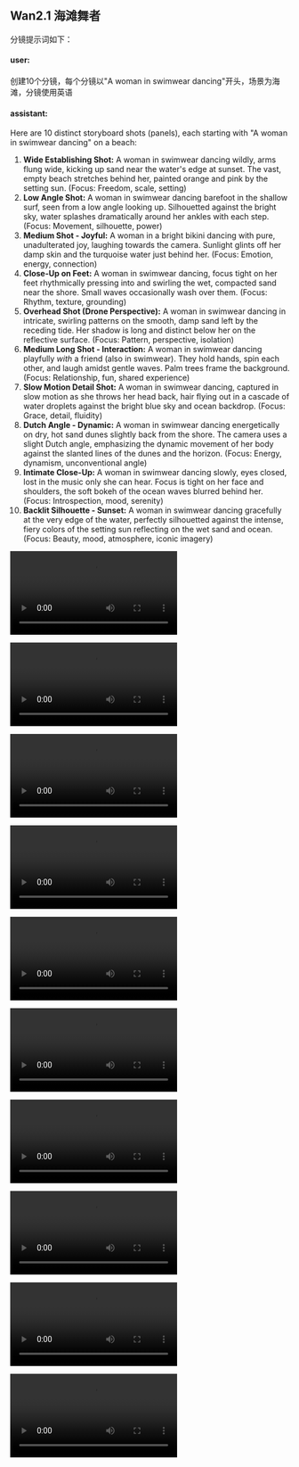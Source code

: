 ## Wan2.1 海滩舞者

分镜提示词如下：

#### user:

创建10个分镜，每个分镜以"A woman in swimwear dancing"开头，场景为海滩，分镜使用英语

#### assistant:

Here are 10 distinct storyboard shots (panels), each starting with "A woman in swimwear dancing" on a beach:

1.  **Wide Establishing Shot:** A woman in swimwear dancing wildly, arms flung wide, kicking up sand near the water's edge at sunset. The vast, empty beach stretches behind her, painted orange and pink by the setting sun. (Focus: Freedom, scale, setting)
2.  **Low Angle Shot:** A woman in swimwear dancing barefoot in the shallow surf, seen from a low angle looking up. Silhouetted against the bright sky, water splashes dramatically around her ankles with each step. (Focus: Movement, silhouette, power)
3.  **Medium Shot - Joyful:** A woman in a bright bikini dancing with pure, unadulterated joy, laughing towards the camera. Sunlight glints off her damp skin and the turquoise water just behind her. (Focus: Emotion, energy, connection)
4.  **Close-Up on Feet:** A woman in swimwear dancing, focus tight on her feet rhythmically pressing into and swirling the wet, compacted sand near the shore. Small waves occasionally wash over them. (Focus: Rhythm, texture, grounding)
5.  **Overhead Shot (Drone Perspective):** A woman in swimwear dancing in intricate, swirling patterns on the smooth, damp sand left by the receding tide. Her shadow is long and distinct below her on the reflective surface. (Focus: Pattern, perspective, isolation)
6.  **Medium Long Shot - Interaction:** A woman in swimwear dancing playfully *with* a friend (also in swimwear). They hold hands, spin each other, and laugh amidst gentle waves. Palm trees frame the background. (Focus: Relationship, fun, shared experience)
7.  **Slow Motion Detail Shot:** A woman in swimwear dancing, captured in slow motion as she throws her head back, hair flying out in a cascade of water droplets against the bright blue sky and ocean backdrop. (Focus: Grace, detail, fluidity)
8.  **Dutch Angle - Dynamic:** A woman in swimwear dancing energetically on dry, hot sand dunes slightly back from the shore. The camera uses a slight Dutch angle, emphasizing the dynamic movement of her body against the slanted lines of the dunes and the horizon. (Focus: Energy, dynamism, unconventional angle)
9.  **Intimate Close-Up:** A woman in swimwear dancing slowly, eyes closed, lost in the music only she can hear. Focus is tight on her face and shoulders, the soft bokeh of the ocean waves blurred behind her. (Focus: Introspection, mood, serenity)
10. **Backlit Silhouette - Sunset:** A woman in swimwear dancing gracefully at the very edge of the water, perfectly silhouetted against the intense, fiery colors of the setting sun reflecting on the wet sand and ocean. (Focus: Beauty, mood, atmosphere, iconic imagery)

<video src="https://github.com/Willian7004/media-blog/blob/main/files/202507/2025070204/Wan2.1_00021.mp4?raw=true" controls style="max-width: 100%;"></video>

<video src="https://github.com/Willian7004/media-blog/blob/main/files/202507/2025070204/Wan2.1_00024.mp4?raw=true" controls style="max-width: 100%;"></video>

<video src="https://github.com/Willian7004/media-blog/blob/main/files/202507/2025070204/Wan2.1_00025.mp4?raw=true" controls style="max-width: 100%;"></video>

<video src="https://github.com/Willian7004/media-blog/blob/main/files/202507/2025070204/Wan2.1_00028.mp4?raw=true" controls style="max-width: 100%;"></video>

<video src="https://github.com/Willian7004/media-blog/blob/main/files/202507/2025070204/Wan2.1_00029.mp4?raw=true" controls style="max-width: 100%;"></video>

<video src="https://github.com/Willian7004/media-blog/blob/main/files/202507/2025070204/Wan2.1_00032.mp4?raw=true" controls style="max-width: 100%;"></video>

<video src="https://github.com/Willian7004/media-blog/blob/main/files/202507/2025070204/Wan2.1_00034.mp4?raw=true" controls style="max-width: 100%;"></video>

<video src="https://github.com/Willian7004/media-blog/blob/main/files/202507/2025070204/Wan2.1_00035.mp4?raw=true" controls style="max-width: 100%;"></video>

<video src="https://github.com/Willian7004/media-blog/blob/main/files/202507/2025070204/Wan2.1_00037.mp4?raw=true" controls style="max-width: 100%;"></video>

<video src="https://github.com/Willian7004/media-blog/blob/main/files/202507/2025070204/Wan2.1_00039.mp4?raw=true" controls style="max-width: 100%;"></video>